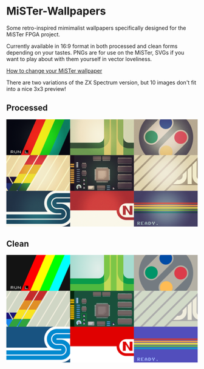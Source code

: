 # MiSTer-Wallpapers
Some retro-inspired mimimalist wallpapers specifically designed for the MiSTer FPGA project.

Currently available in 16:9 format in both processed and clean forms depending on your tastes. PNGs are for use on the MiSTer, SVGs if you want to play about with them yourself in vector loveliness.

[How to change your MiSTer wallpaper](https://github.com/MiSTer-devel/Main_MiSTer/wiki/Customizing#to-add-a-background-image)

There are two variations of the ZX Spectrum version, but 10 images don't fit into a nice 3x3 preview!

## Processed

[![Preview Image Processed](/Previews/Preview_Processed.png)](PNG/Processed)

## Clean

[![Preview Image Clean](/Previews/Preview_Clean.png)](PNG/Clean)
